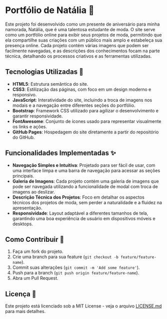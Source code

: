 # Portfólio de Natália 🎨

Este projeto foi desenvolvido como um presente de aniversário para minha namorada, Natália, 
que é uma talentosa estudante de moda. O site serve como um portfólio online para 
exibir seus projetos de moda, permitindo que ela compartilhe suas criações com um público mais 
amplo e estabeleça sua presença online. Cada projeto contém várias imagens que podem ser 
facilmente navegadas, e as descrições dos conhecimentos focam na parte técnica, detalhando os 
processos criativos e as ferramentas utilizadas.


## Tecnologias Utilizadas 🚀

- **HTML5**: Estrutura semântica do site.
- **CSS3**: Estilização das páginas, com foco em um design moderno e responsivo.
- **JavaScript**: Interatividade do site, incluindo a troca de imagens nos modais e a navegação entre diferentes seções do portfólio.
- **Bootstrap**: Framework CSS utilizado para agilizar o desenvolvimento e garantir responsividade.
- **FontAwesome**: Conjunto de ícones usado para representar visualmente os links e ações.
- **GitHub Pages**: Hospedagem do site diretamente a partir do repositório do GitHub.

## Funcionalidades Implementadas ✨

- **Navegação Simples e Intuitiva**: Projetado para ser fácil de usar, com uma interface limpa e uma barra de navegação para acessar as seções principais.
- **Galeria de Imagens**: Cada projeto contém uma galeria de imagens que pode ser navegada utilizando a funcionalidade de modal com troca de imagens ao deslizar.
- **Descrição Técnica dos Projetos**: Foco em detalhar os aspectos técnicos dos projetos de moda, sem perder a naturalidade e a fluidez na apresentação.
- **Responsividade**: Layout adaptável a diferentes tamanhos de tela, garantindo uma boa experiência de usuário em dispositivos móveis e desktops.

## Como Contribuir 🤝

1. Faça um fork do projeto.
2. Crie uma branch para sua feature (`git checkout -b feature/feature-name`).
3. Commit suas alterações (`git commit -m 'Add some feature'`).
4. Push para a branch (`git push origin feature/feature-name`).
5. Abra um Pull Request.

## Licença 📜

Este projeto está licenciado sob a MIT License - veja o arquivo [LICENSE.md](LICENSE.md) para mais detalhes.

